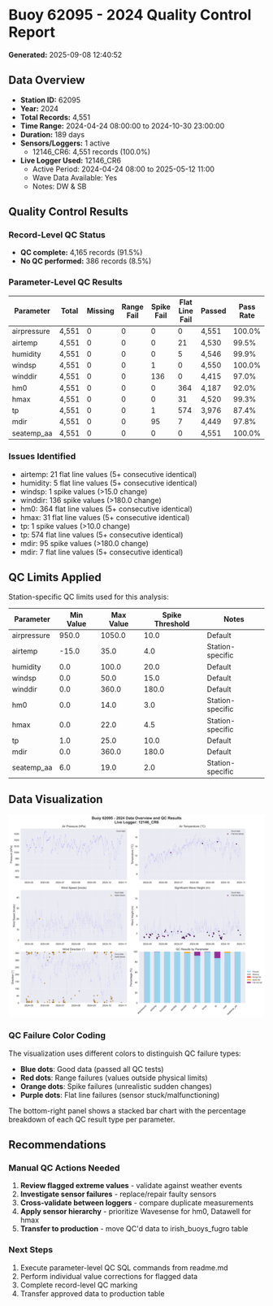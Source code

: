 # Buoy 62095 - 2024 Quality Control Report

**Generated:** 2025-09-08 12:40:52

## Data Overview

- **Station ID:** 62095
- **Year:** 2024
- **Total Records:** 4,551
- **Time Range:** 2024-04-24 08:00:00 to 2024-10-30 23:00:00
- **Duration:** 189 days
- **Sensors/Loggers:** 1 active
  - 12146_CR6: 4,551 records (100.0%)
- **Live Logger Used:** 12146_CR6
  - Active Period: 2024-04-24 08:00 to 2025-05-12 11:00
  - Wave Data Available: Yes
  - Notes: DW & SB

## Quality Control Results

### Record-Level QC Status

- **QC complete:** 4,165 records (91.5%)
- **No QC performed:** 386 records (8.5%)

### Parameter-Level QC Results

| Parameter | Total | Missing | Range Fail | Spike Fail | Flat Line Fail | Passed | Pass Rate |
|-----------|--------|---------|------------|------------|----------------|--------|-----------|
| airpressure | 4,551 | 0 | 0 | 0 | 0 | 4,551 | 100.0% |
| airtemp | 4,551 | 0 | 0 | 0 | 21 | 4,530 | 99.5% |
| humidity | 4,551 | 0 | 0 | 0 | 5 | 4,546 | 99.9% |
| windsp | 4,551 | 0 | 0 | 1 | 0 | 4,550 | 100.0% |
| winddir | 4,551 | 0 | 0 | 136 | 0 | 4,415 | 97.0% |
| hm0 | 4,551 | 0 | 0 | 0 | 364 | 4,187 | 92.0% |
| hmax | 4,551 | 0 | 0 | 0 | 31 | 4,520 | 99.3% |
| tp | 4,551 | 0 | 0 | 1 | 574 | 3,976 | 87.4% |
| mdir | 4,551 | 0 | 0 | 95 | 7 | 4,449 | 97.8% |
| seatemp_aa | 4,551 | 0 | 0 | 0 | 0 | 4,551 | 100.0% |

### Issues Identified

- airtemp: 21 flat line values (5+ consecutive identical)
- humidity: 5 flat line values (5+ consecutive identical)
- windsp: 1 spike values (>15.0 change)
- winddir: 136 spike values (>180.0 change)
- hm0: 364 flat line values (5+ consecutive identical)
- hmax: 31 flat line values (5+ consecutive identical)
- tp: 1 spike values (>10.0 change)
- tp: 574 flat line values (5+ consecutive identical)
- mdir: 95 spike values (>180.0 change)
- mdir: 7 flat line values (5+ consecutive identical)

## QC Limits Applied

Station-specific QC limits used for this analysis:

| Parameter | Min Value | Max Value | Spike Threshold | Notes |
|-----------|-----------|-----------|-----------------|-------|
| airpressure | 950.0 | 1050.0 | 10.0 | Default |
| airtemp | -15.0 | 35.0 | 4.0 | Station-specific |
| humidity | 0.0 | 100.0 | 20.0 | Default |
| windsp | 0.0 | 50.0 | 15.0 | Default |
| winddir | 0.0 | 360.0 | 180.0 | Default |
| hm0 | 0.0 | 14.0 | 3.0 | Station-specific |
| hmax | 0.0 | 22.0 | 4.5 | Station-specific |
| tp | 1.0 | 25.0 | 10.0 | Default |
| mdir | 0.0 | 360.0 | 180.0 | Default |
| seatemp_aa | 6.0 | 19.0 | 2.0 | Station-specific |

## Data Visualization

![QC Overview](buoy_62095_2024_qc_overview.png)

### QC Failure Color Coding

The visualization uses different colors to distinguish QC failure types:

- **Blue dots**: Good data (passed all QC tests)
- **Red dots**: Range failures (values outside physical limits)
- **Orange dots**: Spike failures (unrealistic sudden changes)
- **Purple dots**: Flat line failures (sensor stuck/malfunctioning)

The bottom-right panel shows a stacked bar chart with the percentage breakdown of each QC result type per parameter.

## Recommendations

### Manual QC Actions Needed

1. **Review flagged extreme values** - validate against weather events
2. **Investigate sensor failures** - replace/repair faulty sensors
3. **Cross-validate between loggers** - compare duplicate measurements
4. **Apply sensor hierarchy** - prioritize Wavesense for hm0, Datawell for hmax
5. **Transfer to production** - move QC'd data to irish_buoys_fugro table

### Next Steps

1. Execute parameter-level QC SQL commands from readme.md
2. Perform individual value corrections for flagged data
3. Complete record-level QC marking
4. Transfer approved data to production table
